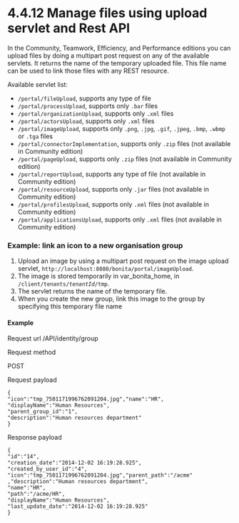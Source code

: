 # 4.4.12 Manage files using upload servlet and Rest API

In the Community, Teamwork, Efficiency, and Performance editions
you can upload files by doing a multipart post request on any of the available servlets.
It returns the name of the temporary uploaded file.
This file name can be used to link those files with any REST resource.

Available servlet list:

* `/portal/fileUpload`, supports any type of file
* `/portal/processUpload`, supports only `.bar` files
* `/portal/organizationUpload`, supports only `.xml` files
* `/portal/actorsUpload`, supports only `.xml` files
* `/portal/imageUpload`, supports only `.png`, `.jpg`, `.gif`, `.jpeg`, `.bmp`, `.wbmp` or `.tga` files
* `/portal/connectorImplementation`, supports only `.zip` files (not available in Community edition)
* `/portal/pageUpload`, supports only `.zip` files (not available in Community edition)
* `/portal/reportUpload`, supports any type of file (not available in Community edition)
* `/portal/resourceUpload`, supports only `.jar` files (not available in Community edition)
* `/portal/profilesUpload`, supports only `.xml` files (not available in Community edition)
* `/portal/applicationsUpload`, supports only `.xml` files (not available in Community edition)

### Example: link an icon to a new organisation group

1. Upload an image by using a multipart post request on the image upload servlet, `http://localhost:8080/bonita/portal/imageUpload`.
2. The image is stored temporarily in var\_bonita\_home, in `/client/tenants/`_`tenantId`_`/tmp`.
3. The servlet returns the name of the temporary file.
4. When you create the new group, link this image to the group by specifying this temporary file name

#### Example
Request url
/API/identity/group

Request method

POST

Request payload

    {
    "icon":"tmp_7501171996762091204.jpg","name":"HR",
    "displayName":"Human Resources",
    "parent_group_id":"1",
    "description":"Human resources department"
    }

Response payload

    {
    "id":"14",
    "creation_date":"2014-12-02 16:19:28.925",
    "created_by_user_id":"4",
    "icon":"tmp_7501171996762091204.jpg","parent_path":"/acme"
    ,"description":"Human resources department",
    "name":"HR",
    "path":"/acme/HR",
    "displayName":"Human Resources",
    "last_update_date":"2014-12-02 16:19:28.925"
    }